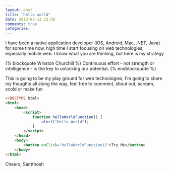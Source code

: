 ```yaml
---
layout: post
title: "hello world"
date: 2013-07-12 23:58
comments: true
categories: 
---
```


I have been a native application developer (iOS, Android, Mac, .NET, Java) for some time now, high time I start focusing on web technologies, especially mobile web. I know what you are thinking, but here is my strategy

{% blockquote Winston Churchill %}
Continuous effort - not strength or intelligence - is the key to unlocking our potential.
{% endblockquote %} 

This is going to be my play ground for web technologies, I'm going to share my thoughts all along the way, feel free to comment, shout out, scream, scold or make fun 

``` html
<!DOCTYPE html>
<html>
	<head>
		<script>
			function helloWorldFunction() {
				alert("Hello World");
			}
		</script>
	</head>
	<body>
		<button onClick="helloWorldFunction()">Try Me</button>
	</body>
</html>
```

Cheers, Santthosh
